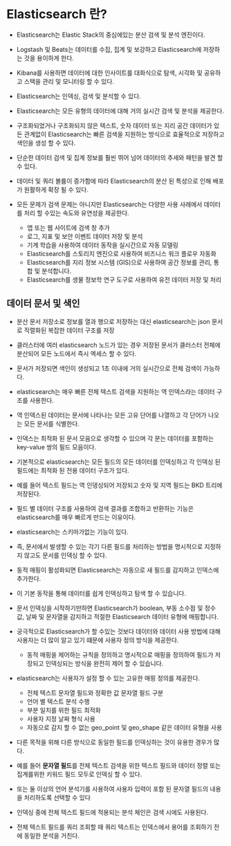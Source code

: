 # Elasticsearch 란?
- Elasticsearch는 Elastic Stack의 중심에있는 분산 검색 및 분석 엔진이다.
- Logstash 및 Beats는 데이터를 수집, 집계 및 보강하고 Elasticsearch에 저장하는 것을 용이하게 한다.
- Kibana를 사용하면 데이터에 대한 인사이트를 대화식으로 탐색, 시각화 및 공유하고 스택을 관리 및 모니터링 할 수 있다.
- Elasticsearch는 인덱싱, 검색 및 분석할 수 있다.

- Elasticsearch는 모든 유형의 데이터에 대해 거의 실시간 검색 및 분석을 제공한다.
- 구조화되었거나 구조화되지 않은 텍스트, 숫자 데이터 또는 지리 공간 데이터가 있든 관계없이 Elasticsearch는 빠른 검색을 지원하는 방식으로 효율적으로 저장하고 색인을 생성 할 수 있다.
- 단순한 데이터 검색 및 집계 정보를 훨씬 뛰어 넘어 데이터의 추세와 패턴을 발견 할 수 있다.
- 데이터 및 쿼리 볼륨이 증가함에 따라 Elasticsearch의 분산 된 특성으로 인해 배포가 원활하게 확장 될 수 있다.

- 모든 문제가 검색 문제는 아니지만 Elasticsearch는 다양한 사용 사례에서 데이터를 처리 할 수있는 속도와 유연성을 제공한다.
    - 앱 또는 웹 사이트에 검색 창 추가
    - 로그, 지표 및 보안 이벤트 데이터 저장 및 분석
    - 기계 학습을 사용하여 데이터 동작을 실시간으로 자동 모델링 
    - Elasticsearch를 스토리지 엔진으로 사용하여 비즈니스 워크 플로우 자동화
    - Elasticsearch를 지리 정보 시스템 (GIS)으로 사용하여 공간 정보를 관리, 통합 및 분석합니다.
    - Elasticsearch를 생물 정보학 연구 도구로 사용하여 유전 데이터 저장 및 처리

## 데이터 문서 및 색인
- 분산 문서 저장소로 정보를 열과 행으로 저장하는 대신 elasticsearch는 json 문서로 직렬화된 복잡한 데이터 구조를 저장
- 클러스터에 여러 elasticsearch 노드가 있는 경우 저장된 문서가 클러스터 전체에 분산되어 모든 노드에서 즉시 엑세스 할 수 있다.

- 문서가 저장되면 색인이 생성되고 1초 이내에 거의 실시간으로 전체 검색이 가능하다.
- elasticsearch는 매우 빠른 전체 텍스트 검색을 지원하는 역 인덱스라는 데이터 구조를 사용한다.
- 역 인덱스된 데이터는 문서에 나타나는 모든 고유 단어를 나열하고 각 단어가 나오는 모든 문서를 식별한다.

- 인덱스는 최적화 된 문서 모음으로 생각할 수 있으며 각 문는 데이터를 포함하는 key-value 쌍의 필드 모음이다.
- 기본적으로 elasticsearch는 모든 필드의 모든 데이터를 인덱싱하고 각 인덱싱 된 필드에는 최적화 된 전용 데이터 구조가 있다.
- 예를 들어 텍스트 필드는 역 인뎅싱되어 저장되고 숫자 및 지역 필드는 BKD 트리에 저장된다.
- 필드 별 데이터 구조를 사용하여 검색 결과를 조합하고 반환하는 기능은 elasticsearch를 매우 빠르게 만드는 이유이다.
  
- elasticsearch는 스키마가없는 기능이 있다.
- 즉, 문서에서 발생할 수 있는 각기 다른 필드를 처리하는 방법을 명시적으로 지정하지 않고도 문서를 인덱싱 할 수 있다. 

- 동적 매핑이 활성화되면 Elasticsearch는 자동으로 새 필드를 감지하고 인덱스에 추가한다. 
- 이 기본 동작을 통해 데이터를 쉽게 인덱싱하고 탐색 할 수 있습니다. 
- 문서 인덱싱을 시작하기만하면 Elasticsearch가 boolean, 부동 소수점 및 정수 값, 날짜 및 문자열을 감지하고 적절한 Elasticsearch 데이터 유형에 매핑합니다.

- 궁극적으로 Elasticsearch가 할 수있는 것보다 데이터와 데이터 사용 방법에 대해 사용자는 더 많이 알고 있기 떄문에 사용자 정의 방식을 제공한다.
    - 동적 매핑을 제어하는 규칙을 정의하고 명시적으로 매핑을 정의하여 필드가 저장되고 인덱싱되는 방식을 완전히 제어 할 수 있습니다.

- elasticsearch는 사용자가 설정 할 수 있는 고유한 매핑 정의를 제공한다.
    - 전체 텍스트 문자열 필드와 정확한 값 문자열 필드 구분 
    - 언어 별 텍스트 분석 수행
    - 부분 일치를 위한 필드 최적화
    - 사용자 지정 날짜 형식 사용
    - 자동으로 감지 할 수 없는 geo_point 및 geo_shape 같은 데이터 유형을 사용

- 다른 목적을 위해 다른 방식으로 동일한 필드를 인덱싱하는 것이 유용한 경우가 많다. 
- 예를 들어 **문자열 필드**를 전체 텍스트 검색을 위한 텍스트 필드와 데이터 정렬 또는 집계를위한 키워드 필드 모두로 인덱싱 할 수 있다. 
- 또는 둘 이상의 언어 분석기를 사용하여 사용자 입력이 포함 된 문자열 필드의 내용을 처리하도록 선택할 수 있다

- 인덱싱 중에 전체 텍스트 필드에 적용되는 분석 체인은 검색 시에도 사용된다. 
- 전체 텍스트 필드를 쿼리 조회할 때 쿼리 텍스트는 인덱스에서 용어를 조회하기 전에 동일한 분석을 거친다.
